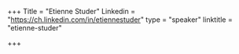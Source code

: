 +++
Title = "Etienne Studer"
Linkedin = "https://ch.linkedin.com/in/etiennestuder"
type = "speaker"
linktitle = "etienne-studer"

+++
